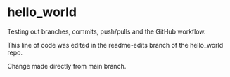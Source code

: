 # hello_world
Testing out branches, commits, push/pulls and the GitHub workflow.

This line of code was edited in the readme-edits branch of the hello_world repo.

Change made directly from main branch.
